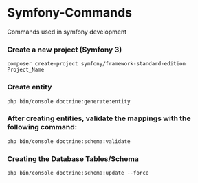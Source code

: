 # Symfony-Commands
Commands used in symfony development

### Create a new project (Symfony 3)
```
composer create-project symfony/framework-standard-edition Project_Name
```

### Create entity
```
php bin/console doctrine:generate:entity
```

### After creating entities, validate the mappings with the following command:
```
php bin/console doctrine:schema:validate
```

### Creating the Database Tables/Schema
```
php bin/console doctrine:schema:update --force
```
